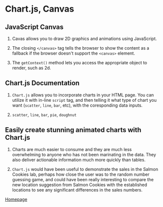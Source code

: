 # Chart.js, Canvas

## JavaScript Canvas

1. Cavas allows you to draw 2D graphics and animations using JavaScript.

2. The closing `</canvas>` tag tells the browser to show the content as a fallback if the browser doesn't support the `<canvas>` element.

3. The `getContext()` method lets you access the appropriate object to render, such as 2d.

## Chart.js Documentation

1. `Chart.js` allows you to incorporate charts in your HTML page. You can utilize it with in-line `script` tag, and then telling it what type of chart you want (`scatter`, `line`, `bar`, etc), with the coresponding data inputs.

2. `scatter`, `line`, `bar`, `pie`, `doughnut`

## Easily create stunning animated charts with Chart.js

1. Charts are much easier to consume and they are much less overwhelming to anyone who has not been marinating in the data. They also deliver actionable information much more quickly than tables.

2. `Chart.js` would have been useful to demonstrate the sales in the Salmon Cookies lab, perhaps how close the user was to the random number guessing game, and could have been really interesting to compare the new location suggestion from Salmon Cookies with the established locations to see any significant differences in the sales numbers.

[Homepage](https://halliwellb.github.io/reading-notes/)

